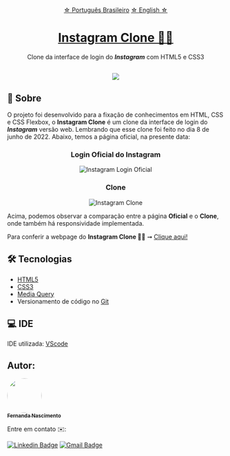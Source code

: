 <p align="center">
    <a href="https://github.com/Fernanda1701/instagram-clone/blob/main/README.md">☆ Português Brasileiro</a>
    <a href="https://github.com/Fernanda1701/instagram-clone/blob/main/README.eng.md">☆ English ☆</a> 
</p>


<h1 align="center">
    <a href="https://fernanda1701.github.io/instagram-clone/">Instagram Clone 📱📲</a>
</h1>
<p align="center">Clone da interface de login do <b><i>Instagram</i></b> com HTML5 e CSS3</p>

<h2 align="center">
<img src="https://img.shields.io/static/v1?label=Status:&message=Completo ✅&color=32CD32&style=for-the-badge&logo=ghost"/>
</h2>


## 💎 Sobre

O projeto foi desenvolvido para a fixação de conhecimentos em HTML, CSS e CSS Flexbox, 
o <b>Instagram Clone</b> é um clone da interface de login do <b><i>Instagram</i></b> versão web. Lembrando que esse clone foi feito no dia 8 de junho de 2022. 
Abaixo, temos a página oficial, na presente data:


<h3 align="center">Login Oficial do Instagram</h3>

<p align="center">
  <img alt="Instagram Login Oficial" title="instagram-oficial" src="./README/instagram-oficial.gif" />
</p>


<h3 align="center">Clone</h3>

<p align="center">
  <img alt="Instagram Clone" title="instagram-clone" src="./README/instagram-clone.gif" />
</p>

Acima, podemos observar a comparação entre a página <b>Oficial</b> e o <b>Clone</b>, onde também há responsividade implementada.

<p>Para conferir a webpage do <b>Instagram Clone 📱📲</b> ➞ <a href="https://fernanda1701.github.io/instagram-clone/">Clique aqui!</a></p>

## 🛠 Tecnologias
 
- [HTML5](https://developer.mozilla.org/en-US/docs/Glossary/HTML5)
- [CSS3](https://devdocs.io/css/)
- [Media Query](https://developer.mozilla.org/pt-BR/docs/Web/CSS/Media_Queries/Using_media_queries)
- Versionamento de código no [Git](https://git-scm.com/)

## 💻 IDE

IDE utilizada: [VScode](https://code.visualstudio.com/)

## Autor:

<a href="https://github.com/Fernanda1701">
 <img style="border-radius: 50%;" src="https://avatars.githubusercontent.com/Fernanda1701" width="80px;" alt=""/>
 <br />
 <sub><b>Fernanda Nascimento</b></sub></a> <a href="https://github.com/Fernanda1701"></a>

Entre em contato ✉️:

[![Linkedin Badge](https://img.shields.io/badge/-Fernanda-blue??style=plastic&logo=Linkedin&logoColor=white&link=https://www.linkedin.com/in/fnasci/)](https://www.linkedin.com/in/fnasci/)
[![Gmail Badge](https://img.shields.io/badge/-fnasci.1701@gmail.com-c14438?style=plastic&logo=Gmail&logoColor=white&link=mailto:fnasci.1701@gmail.com)](mailto:fnasci.1701@gmail.com)
